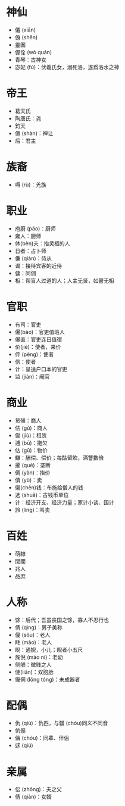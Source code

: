 # 神仙
* 僊 (xiān)
* 㑗 (shēn)
* 靈圄
* 偓佺 (wò quán)
* 青琴：古神女
* 宓妃 (fú)：伏羲氏女，溺死洛，遂爲洛水之神

# 帝王
* 葛天氏
* 陶唐氏：尧
* 鈞天
* 儃 (shàn)：禅让
* 后：君主
# 族裔
* 嗕 (rù)：羌族
# 职业
* 庖廚 (páo)：厨师
* 雍人：厨师
* 体(bèn)夫：抬灵柩的人
* 日者：占卜师
* 傔 (qiàn)：侍从
* 谒：接待宾客的近侍
* 傭：同佣
* 相：帮盲人过道的人；人主无贤，如瞽无相
# 官职
* 有司：官吏
* 儤(bào)：官吏值班人
* 儤直：官吏连日值宿
* 价(jiè)：使者，来价
* 伻 (pēng)：使者
* 信：使者
* 计：呈送户口本的官吏
* 监 (jiàn)：阉官
# 商业
* 货殖：商人
* 估 (gǔ)：商人
* 僦 (jiù)：租赁
* 逋 (bū)：拖欠
* 估 (gǔ)：物价
* 讎：酬偿、偿价；每酤留飮，酒讐數倍
* 攉 (què)：垄断
* 傿 (yàn)：抬价
* 儥 (yù)：卖
* 儭(chèn)钱：布施给僧人的钱
* 选 (shuā)：古钱币单位
* 计：经济开支、经济力量；家计小谈、国计
* 詅 (líng)：叫卖
# 百姓
* 萌隸
* 閭閻
* 兆人
* 品庶

# 人称
* 馀：后代；吾虽丧国之馀，寡人不忍行也
* 倩 (qìng)：男子美称
* 傁 (sǒu)：老人
* 眊 (mào)：老人
* 睨：通婗，小儿；睨者小五尺
* 旄倪 (mào ní)：老幼
* 侧陋：微贱之人
* 僆(liǎn)：双胞胎
* 儱侗 (lǒng tóng)：未成器者
# 配偶
* 仇 (qiú)：仇匹，与讎 (chóu)同义不同音
* 伉俪
* 儔 (chóu)：同辈、伴侣
* 逑 (qiú)
# 亲属
* 伀 (zhōng)：夫之父
* 倩 (qiàn)：女婿